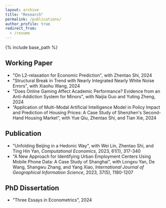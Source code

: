 ```yaml
---
layout: archive
title: "Research"
permalink: /publications/
author_profile: true
redirect_from:
  - /resume
---
```


{% include base_path %}

## Working Paper

* "On L2-relaxation for Economic Prediction", with Zhentao Shi, 2024
* "Structural Break in Trend with Nearly Integrated Nearly White Noise Errors", with Xiaohu Wang, 2024
* "Does Online Gaming Affect Academic Performance? Evidence from an Anti-Addiction System for Minors", with Naijia Guo and Yuting Zheng, 2024
* “Application of Multi-Modal Artificial Intelligence Model in Policy Impact and Prediction of Housing Prices: A Case Study of Shenzhen's Second-Hand Housing Market”, with Yue Qiu, Zhentao Shi, and Tian Xie, 2024

## Publication

* "Unfolding Beijing in a Hedonic Way", with Wei Lin, Zhentao Shi, and Ting Hin Yan, *Computational Economics*, 2023, 61(1), 317-340
* "A New Approach for Identifying Urban Employment Centers Using Mobile Phone Data: A Case Study of Shanghai", with Longxu Yan, De Wang, Shangwu Zhang, and Yang Xiao, *International Journal of Geographical Information Science*, 2023, 37(5), 1180-1207

## PhD Dissertation

* "Three Essays in Econometrics", 2024

